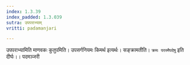 ```yaml
---
index: 1.3.39
index_padded: 1.3.039
sutra: उपपराभ्याम्
vritti: padamanjari

---
```

उपपराभ्यामिति माणवकः कुतुपमिति। उपसर्गनियमः किमर्थ इत्यर्थः। सङ्क्रामतीति। `क्रमः परस्मैपदेषु` इति दीर्घः।।
पदमञ्जरी